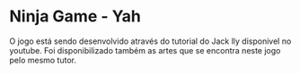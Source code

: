 # Ninja Game - Yah

O jogo está sendo desenvolvido através do tutorial do Jack lly disponivel no youtube. Foi disponibilizado também as artes que se encontra neste jogo pelo mesmo tutor.
